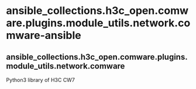 # ansible_collections.h3c_open.comware.plugins.module_utils.network.comware-ansible
## ansible_collections.h3c_open.comware.plugins.module_utils.network.comware
Python3 library of H3C CW7
